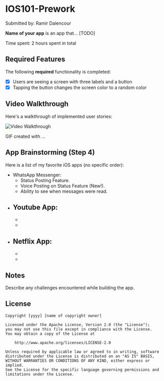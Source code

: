# IOS101-Prework

Submitted by: Ramir Dalencour

**Name of your app** is an app that... [TODO] 

Time spent: 2 hours spent in total

## Required Features

The following **required** functionality is completed:

- [X] Users are seeing a screen with three labels and a button
- [X] Tapping the button changes the screen color to a random color
 
## Video Walkthrough

Here's a walkthrough of implemented user stories:

<img src='http://i.imgur.com/link/to/your/gif/file.gif' title='Video Walkthrough' width='' alt='Video Walkthrough' />

<!-- Replace this with whatever GIF tool you used! -->
GIF created with ...  
<!-- Recommended tools:
[Kap](https://getkap.co/) for macOS
[ScreenToGif](https://www.screentogif.com/) for Windows
[peek](https://github.com/phw/peek) for Linux. -->

## App Brainstorming (Step 4)
Here is a list of my favorite iOS apps (no specific order):
- WhatsApp Messenger:
  - Status Posting Feature.
  - Voice Posting on Status Feature (New!).
  - Ability to see when messages were read.
- Youtube App:
  -
  -
  -
- Netflix App:
  -
  -
  -

## Notes

Describe any challenges encountered while building the app.

## License

    Copyright [yyyy] [name of copyright owner]

    Licensed under the Apache License, Version 2.0 (the "License");
    you may not use this file except in compliance with the License.
    You may obtain a copy of the License at

        http://www.apache.org/licenses/LICENSE-2.0

    Unless required by applicable law or agreed to in writing, software
    distributed under the License is distributed on an "AS IS" BASIS,
    WITHOUT WARRANTIES OR CONDITIONS OF ANY KIND, either express or implied.
    See the License for the specific language governing permissions and
    limitations under the License.
